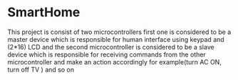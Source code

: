 # SmartHome
This project is consist of two microcontrollers first one is considered to be a master device which is responsible for human interface using keypad and (2*16) LCD and the second microcontroller is considered to be a slave device which is responsible for receiving commands from the other microcontroller and make an action accordingly for example(turn AC ON, turn off TV ) and so on
